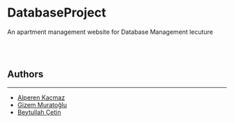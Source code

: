 <h1>DatabaseProject</h1>
<p>An apartment management website for Database Management lecuture</p>
<br><br>
<h2>Authors</h2>
<hr>
<ul>
  <li><a href="https://github.com/MrKacmaz"> Alperen Kaçmaz </li>
  <li><a href ="https://github.com/gizemmuratoglu"> Gizem Muratoğlu</li>
  <li><a href = "https://github.com/BeytullahCetin">Beytullah Çetin</li>
</ul>
